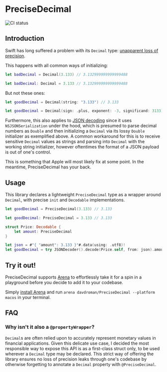 # PreciseDecimal

![CI status](https://github.com/davdroman/PreciseDecimal/workflows/CI/badge.svg)

## Introduction

Swift has long suffered a problem with its `Decimal` type: [unapparent loss of precision](https://bugs.swift.org/browse/SR-8409).

This happens with all common ways of initializing:

```swift
let badDecimal = Decimal(3.133) // 3.132999999999999488
```

```swift
let badDecimal: Decimal = 3.133 // 3.132999999999999488
```

But not these ones:

```swift
let goodDecimal = Decimal(string: "3.133") // 3.133
```

```swift
let goodDecimal = Decimal(sign: .plus, exponent: -3, significand: 3133) // 3.133
```

Furthermore, this also applies to [JSON decoding](https://bugs.swift.org/browse/SR-7054) since it uses `NSJSONSerialization` under the hood, which is presumed to parse decimal numbers as `Double` and then initializing a `Decimal` via its lossy `Double` initializer as exemplified above. A common workaround for this is to receive sensitive `Decimal` values as strings and parsing into `Decimal` with the working string initializer, however oftentimes the format of a JSON payload is out of one's control.

This is something that Apple will most likely fix at some point. In the meantime, PreciseDecimal has your back.

## Usage

This library declares a lightweight `PreciseDecimal` type as a wrapper around `Decimal`, with precise `init` and `Decodable` implementations.

```swift
let goodDecimal = PreciseDecimal(3.133) // 3.133
```

```swift
let goodDecimal: PreciseDecimal = 3.133 // 3.133
```

```swift
struct Price: Decodable {
    let amount: PreciseDecimal
}

let json = #"{ "amount": 3.133 }"#.data(using: .utf8)!
let goodDecimal = try JSONDecoder().decode(Price.self, from: json).amount // 3.133
```

## Try it out!

PreciseDecimal supports [Arena](https://github.com/finestructure/Arena) to effortlessly take it for a spin in a playground before you decide to add it to your codebase.

Simply [install Arena](https://github.com/finestructure/Arena#how-to-install-arena) and run `arena davdroman/PreciseDecimal --platform macos` in your terminal.

## FAQ

### Why isn't it also a `@propertyWrapper`?

`Decimal`s are often relied upon to accurately represent monetary values in financial applications. Given this delicate use case, I decided the most responsible way to expose this API is as a first-class struct only, to be used wherever a `Decimal` type may be declared. This strict way of offering the library ensures no loss of precision leaks through one's codebase by otherwise forgetting to annotate a `Decimal` property with `@PreciseDecimal`.
